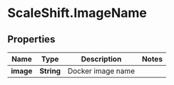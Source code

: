 # ScaleShift.ImageName

## Properties
Name | Type | Description | Notes
------------ | ------------- | ------------- | -------------
**image** | **String** | Docker image name | 


